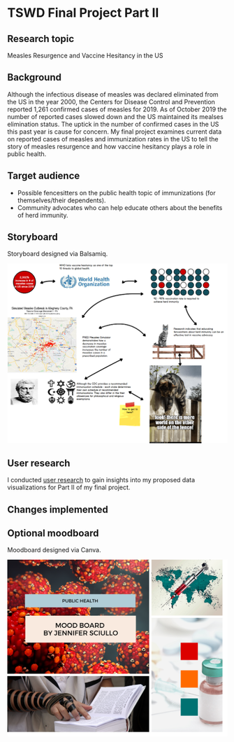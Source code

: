# TSWD Final Project Part II

## Research topic

Measles Resurgence and Vaccine Hesitancy in the US

## Background

Although the infectious disease of measles was declared eliminated from the US in the year 2000, the Centers for Disease Control and Prevention reported 1,261 confirmed cases of measles for 2019. As of October 2019 the number of reported cases slowed down and the US maintained its mealses elimination status. The uptick in the number of confirmed cases in the US this past year is cause for concern. My final project examines current data on reported cases of measles and immunization rates in the US to tell the story of measles resurgence and how vaccine hesitancy plays a role in public health.

## Target audience

 * Possible fencesitters on the public health topic of immunizations (for themselves/their dependents).
 * Community advocates who can help educate others about the benefits of herd immunity.

## Storyboard

Storyboard designed via Balsamiq.

![vaccine hesitancy balsamiq mockup](measles_vaccine_hesitancy.png)

## User research

I conducted [user research](interviews/TSWD_user_research_interviews.md) to gain insights into my proposed data visualizations for Part II of my final project.

## Changes implemented

## Optional moodboard

Moodboard designed via Canva.

![moodboard](public_health_mood_board_by_Jennifer_Sciullo.png)
